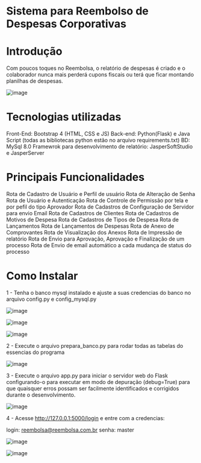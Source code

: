 # Sistema para Reembolso de Despesas Corporativas

# Introdução
Com poucos toques no Reembolsa, o relatório de despesas é criado e o colaborador nunca mais perderá cupons fiscais ou terá que ficar montando planilhas de despesas.

![image](https://user-images.githubusercontent.com/70548062/220225807-05abb1c1-f9d9-4276-a7e7-cf0c56892d54.png)


# Tecnologias utilizadas

Front-End: Bootstrap 4 (HTML, CSS e JS)
Back-end: Python(Flask) e Java Script (todas as bibliotecas python estão no arquivo requirements.txt)
BD: MySql 8.0
Framewrok para desenvolvimento de relatório: JasperSoftStudio e JasperServer


# Principais Funcionalidades

Rota de Cadastro de Usuário e Perfil de usuário
Rota de Alteração de Senha
Rota de Usuário e Autenticação
Rota de Controle de Permissão por tela e por pefil do tipo Aprovador
Rota de Cadastros de Configuração de Servidor para envio Email
Rota de Cadastros de Clientes
Rota de Cadastros de Motivos de Despesa
Rota de Cadastros de Tipos de Despesa
Rota de Lançamentos
Rota de Lançamentos de Despesas
Rota de Anexo de Comprovantes
Rota de Visualização dos Anexos
Rota de Impressão de relatório
Rota de Envio para Aprovação, Aprovação e Finalização de um processo
Rota de Envio de email automático a cada mudança de status do processo

# Como Instalar

1 - Tenha o banco mysql instalado e ajuste a suas credencias do banco no arquivo config.py e config_mysql.py

![image](https://user-images.githubusercontent.com/70548062/220225623-07e0ad43-ea21-4aa2-8c09-906580057e8a.png)


![image](https://user-images.githubusercontent.com/70548062/220225541-20ed9d75-2ec3-4a5a-83e1-d34b441f7596.png)


![image](https://user-images.githubusercontent.com/70548062/220225009-7c8dce5e-be46-48da-b178-af02eb855d35.png)


2 - Execute o arquivo prepara_banco.py para rodar todas as tabelas do essencias do programa

![image](https://user-images.githubusercontent.com/70548062/220225934-8f4d9d97-a7de-4cad-bf8e-d57b9079e962.png)


3 - Execute o arquivo app.py  para iniciar o servidor web do Flask configurando-o para executar em modo de depuração (debug=True) para que quaisquer erros possam ser facilmente identificados e corrigidos durante o desenvolvimento.

![image](https://user-images.githubusercontent.com/70548062/220226904-cd71e807-81d4-4d90-a32b-a51f34650082.png)

4 - Acesse http://127.0.0.1:5000/login e entre com a credencias:

login: reembolsa@reembolsa.com.br
senha: master

![image](https://user-images.githubusercontent.com/70548062/220227511-d7dd1b03-d352-4ee2-8ceb-ee259c97afa4.png)


![image](https://user-images.githubusercontent.com/70548062/220227494-b165ba95-b103-428f-b622-90bc957d8691.png)



